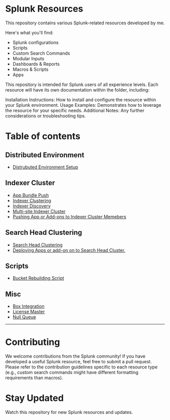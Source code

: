 # Splunk Resources
This repository contains various Splunk-related resources developed by me.

Here's what you'll find:

* Splunk configurations
* Scripts
* Custom Search Commands
* Modular Inputs
* Dashboards & Reports
* Macros & Scripts
* Apps


This repository is intended for Splunk users of all experience levels.  Each resource will have its own documentation within the folder, including:

Installation Instructions: How to install and configure the resource within your Splunk environment.
Usage Examples: Demonstrates how to leverage the resource for your specific needs.
Additional Notes: Any further considerations or troubleshooting tips.


# Table of contents

## Distributed Environment

* [Distrubuted Environment Setup](distributed-environment/distrubuted-environment-setup.md)

## Indexer Cluster

* [App Bundle Push](indexer-cluster/app-bundle-push.md)
* [Indexer Clustering](indexer-cluster/indexer-clustering.md)
* [Indexer Discovery](indexer-cluster/indexer-discovery.md)
* [Multi-site Indexer Cluster](indexer-cluster/multi_site-indexer-clustering.md)
* [Pushing App or Add-ons to Indexer Cluster Memebers](indexer-cluster/pushing-app-or-add-ons-to-indexer-cluster-memebers.md)

## Search Head Clustering

* [Search Head Clustering](search-head-clustering/search-head-clustering.md)
* [Deploying Apps or add-on on to Search Head Cluster.](search-head-clustering/deploying-apps-or-add-on-on-to-search-head-cluster..md)

## Scripts
* [Bucket Rebuilding Script](https://github.com/kmosesdayanand/Splunk/tree/main/Bucket%20Rebuild%20Scripts)
## Misc
* [Box Integration](Box_Integration.md)
* [License Master](license-master.md)
* [Null Queue](null-queue.md)

***




# Contributing

We welcome contributions from the Splunk community! If you have developed a useful Splunk resource, feel free to submit a pull request.  Please refer to the contribution guidelines specific to each resource type (e.g., custom search commands might have different formatting requirements than macros).


# Stay Updated

Watch this repository for new Splunk resources and updates.
